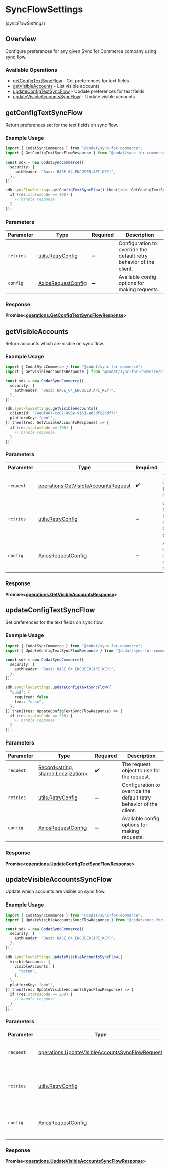 # SyncFlowSettings
(*syncFlowSettings*)

## Overview

Configure preferences for any given Sync for Commerce company using sync flow.

### Available Operations

* [getConfigTextSyncFlow](#getconfigtextsyncflow) - Get preferences for text fields
* [getVisibleAccounts](#getvisibleaccounts) - List visible accounts
* [updateConfigTextSyncFlow](#updateconfigtextsyncflow) - Update preferences for text fields
* [updateVisibleAccountsSyncFlow](#updatevisibleaccountssyncflow) - Update visible accounts

## getConfigTextSyncFlow

Return preferences set for the text fields on sync flow.

### Example Usage

```typescript
import { CodatSyncCommerce } from "@codat/sync-for-commerce";
import { GetConfigTextSyncFlowResponse } from "@codat/sync-for-commerce/dist/sdk/models/operations";

const sdk = new CodatSyncCommerce({
  security: {
    authHeader: "Basic BASE_64_ENCODED(API_KEY)",
  },
});

sdk.syncFlowSettings.getConfigTextSyncFlow().then((res: GetConfigTextSyncFlowResponse) => {
  if (res.statusCode == 200) {
    // handle response
  }
});
```

### Parameters

| Parameter                                                           | Type                                                                | Required                                                            | Description                                                         |
| ------------------------------------------------------------------- | ------------------------------------------------------------------- | ------------------------------------------------------------------- | ------------------------------------------------------------------- |
| `retries`                                                           | [utils.RetryConfig](../../models/utils/retryconfig.md)              | :heavy_minus_sign:                                                  | Configuration to override the default retry behavior of the client. |
| `config`                                                            | [AxiosRequestConfig](https://axios-http.com/docs/req_config)        | :heavy_minus_sign:                                                  | Available config options for making requests.                       |


### Response

**Promise<[operations.GetConfigTextSyncFlowResponse](../../models/operations/getconfigtextsyncflowresponse.md)>**


## getVisibleAccounts

Return accounts which are visible on sync flow.

### Example Usage

```typescript
import { CodatSyncCommerce } from "@codat/sync-for-commerce";
import { GetVisibleAccountsResponse } from "@codat/sync-for-commerce/dist/sdk/models/operations";

const sdk = new CodatSyncCommerce({
  security: {
    authHeader: "Basic BASE_64_ENCODED(API_KEY)",
  },
});

sdk.syncFlowSettings.getVisibleAccounts({
  clientId: "74e0f467-cc87-496e-9151-a05dfc2ddf7c",
  platformKey: "gbol",
}).then((res: GetVisibleAccountsResponse) => {
  if (res.statusCode == 200) {
    // handle response
  }
});
```

### Parameters

| Parameter                                                                                    | Type                                                                                         | Required                                                                                     | Description                                                                                  |
| -------------------------------------------------------------------------------------------- | -------------------------------------------------------------------------------------------- | -------------------------------------------------------------------------------------------- | -------------------------------------------------------------------------------------------- |
| `request`                                                                                    | [operations.GetVisibleAccountsRequest](../../models/operations/getvisibleaccountsrequest.md) | :heavy_check_mark:                                                                           | The request object to use for the request.                                                   |
| `retries`                                                                                    | [utils.RetryConfig](../../models/utils/retryconfig.md)                                       | :heavy_minus_sign:                                                                           | Configuration to override the default retry behavior of the client.                          |
| `config`                                                                                     | [AxiosRequestConfig](https://axios-http.com/docs/req_config)                                 | :heavy_minus_sign:                                                                           | Available config options for making requests.                                                |


### Response

**Promise<[operations.GetVisibleAccountsResponse](../../models/operations/getvisibleaccountsresponse.md)>**


## updateConfigTextSyncFlow

Set preferences for the text fields on sync flow.

### Example Usage

```typescript
import { CodatSyncCommerce } from "@codat/sync-for-commerce";
import { UpdateConfigTextSyncFlowResponse } from "@codat/sync-for-commerce/dist/sdk/models/operations";

const sdk = new CodatSyncCommerce({
  security: {
    authHeader: "Basic BASE_64_ENCODED(API_KEY)",
  },
});

sdk.syncFlowSettings.updateConfigTextSyncFlow({
  "quod": {
    required: false,
    text: "esse",
  },
}).then((res: UpdateConfigTextSyncFlowResponse) => {
  if (res.statusCode == 200) {
    // handle response
  }
});
```

### Parameters

| Parameter                                                           | Type                                                                | Required                                                            | Description                                                         |
| ------------------------------------------------------------------- | ------------------------------------------------------------------- | ------------------------------------------------------------------- | ------------------------------------------------------------------- |
| `request`                                                           | [Record<string, shared.Localization>](../../models//.md)            | :heavy_check_mark:                                                  | The request object to use for the request.                          |
| `retries`                                                           | [utils.RetryConfig](../../models/utils/retryconfig.md)              | :heavy_minus_sign:                                                  | Configuration to override the default retry behavior of the client. |
| `config`                                                            | [AxiosRequestConfig](https://axios-http.com/docs/req_config)        | :heavy_minus_sign:                                                  | Available config options for making requests.                       |


### Response

**Promise<[operations.UpdateConfigTextSyncFlowResponse](../../models/operations/updateconfigtextsyncflowresponse.md)>**


## updateVisibleAccountsSyncFlow

Update which accounts are visible on sync flow.

### Example Usage

```typescript
import { CodatSyncCommerce } from "@codat/sync-for-commerce";
import { UpdateVisibleAccountsSyncFlowResponse } from "@codat/sync-for-commerce/dist/sdk/models/operations";

const sdk = new CodatSyncCommerce({
  security: {
    authHeader: "Basic BASE_64_ENCODED(API_KEY)",
  },
});

sdk.syncFlowSettings.updateVisibleAccountsSyncFlow({
  visibleAccounts: {
    visibleAccounts: [
      "totam",
    ],
  },
  platformKey: "gbol",
}).then((res: UpdateVisibleAccountsSyncFlowResponse) => {
  if (res.statusCode == 200) {
    // handle response
  }
});
```

### Parameters

| Parameter                                                                                                          | Type                                                                                                               | Required                                                                                                           | Description                                                                                                        |
| ------------------------------------------------------------------------------------------------------------------ | ------------------------------------------------------------------------------------------------------------------ | ------------------------------------------------------------------------------------------------------------------ | ------------------------------------------------------------------------------------------------------------------ |
| `request`                                                                                                          | [operations.UpdateVisibleAccountsSyncFlowRequest](../../models/operations/updatevisibleaccountssyncflowrequest.md) | :heavy_check_mark:                                                                                                 | The request object to use for the request.                                                                         |
| `retries`                                                                                                          | [utils.RetryConfig](../../models/utils/retryconfig.md)                                                             | :heavy_minus_sign:                                                                                                 | Configuration to override the default retry behavior of the client.                                                |
| `config`                                                                                                           | [AxiosRequestConfig](https://axios-http.com/docs/req_config)                                                       | :heavy_minus_sign:                                                                                                 | Available config options for making requests.                                                                      |


### Response

**Promise<[operations.UpdateVisibleAccountsSyncFlowResponse](../../models/operations/updatevisibleaccountssyncflowresponse.md)>**

